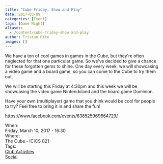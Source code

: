 ```yaml
---
title: "Cube Friday: Show and Play"
date: 2017-03-09
categories: [Event]
tags: [Game Night]
aliases:
  - /content/cube-friday-show-and-play
author: Tristan Rice
images: []
---
```


<div class="field field-name-body field-type-text-with-summary field-label-hidden"><div class="field-items"><div class="field-item even"><p>We have a ton of cool games in games in the Cube, but they&apos;re often neglected for that one particular game. So we&apos;ve decided to give a chance for these forgotten gems to shine. One day every week, we will showcasing a video game and a board game, so you can come to the Cube to try them out.</p>

<p>We will be starting this Friday at 4:30pm and this week we will be showcasing the video game Nintendoland and the board game Dominion.</p>

<p>Have your own (multiplayer) game that you think would be cool for people to try? Feel free to bring it in and share the fun!</p>

<p><a href="https://www.facebook.com/events/638525969664729/">https://www.facebook.com/events/638525969664729/</a></p>
</div></div></div><div class="field field-name-field-dates field-type-datetime field-label-above"><div class="field-label">When:&#xA0;</div><div class="field-items"><div class="field-item even"><span class="date-display-single">Friday, March 10, 2017 - 16:30</span></div></div></div><div class="field field-name-field-location field-type-text field-label-above"><div class="field-label">Where:&#xA0;</div><div class="field-items"><div class="field-item even">The Cube - ICICS 021</div></div></div>    <footer>
    <div class="field field-name-field-tags field-type-taxonomy-term-reference field-label-above"><div class="field-label">Tags:&#xA0;</div><div class="field-items"><div class="field-item even"><a href="/club">Club Activities</a></div><div class="field-item odd"><a href="/social">Social</a></div></div></div>      </footer>
